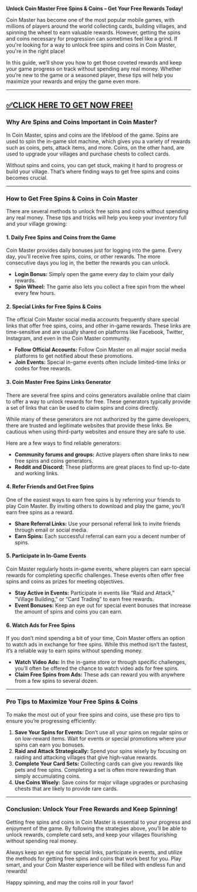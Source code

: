 **Unlock Coin Master Free Spins & Coins – Get Your Free Rewards Today!**  

Coin Master has become one of the most popular mobile games, with millions of players around the world collecting cards, building villages, and spinning the wheel to earn valuable rewards. However, getting the spins and coins necessary for progression can sometimes feel like a grind. If you're looking for a way to unlock free spins and coins in Coin Master, you're in the right place!  

In this guide, we’ll show you how to get those coveted rewards and keep your game progress on track without spending any real money. Whether you’re new to the game or a seasoned player, these tips will help you maximize your rewards and enjoy the game even more.  

--------------------------------------------
[✅CLICK HERE TO GET NOW FREE!](https://freeforyou.xyz/coinmaster/)
--------------------------------------------

### **Why Are Spins and Coins Important in Coin Master?**

In Coin Master, spins and coins are the lifeblood of the game. Spins are used to spin the in-game slot machine, which gives you a variety of rewards such as coins, pets, attack items, and more. Coins, on the other hand, are used to upgrade your villages and purchase chests to collect cards.  

Without spins and coins, you can get stuck, making it hard to progress or build your village. That’s where finding ways to get free spins and coins becomes crucial.  

---

### **How to Get Free Spins & Coins in Coin Master**

There are several methods to unlock free spins and coins without spending any real money. These tips and tricks will help you keep your inventory full and your village growing:  

#### **1. Daily Free Spins and Coins from the Game**  
Coin Master provides daily bonuses just for logging into the game. Every day, you’ll receive free spins, coins, or other rewards. The more consecutive days you log in, the better the rewards you can unlock.  

- **Login Bonus:** Simply open the game every day to claim your daily rewards.  
- **Spin Wheel:** The game also lets you collect a free spin from the wheel every few hours.  

#### **2. Special Links for Free Spins & Coins**  
The official Coin Master social media accounts frequently share special links that offer free spins, coins, and other in-game rewards. These links are time-sensitive and are usually shared on platforms like Facebook, Twitter, Instagram, and even in the Coin Master community.  

- **Follow Official Accounts:** Follow Coin Master on all major social media platforms to get notified about these promotions.  
- **Join Events:** Special in-game events often include limited-time links or codes for free rewards.  

#### **3. Coin Master Free Spins Links Generator**  
There are several free spins and coins generators available online that claim to offer a way to unlock rewards for free. These generators typically provide a set of links that can be used to claim spins and coins directly.  

While many of these generators are not authorized by the game developers, there are trusted and legitimate websites that provide these links. Be cautious when using third-party websites and ensure they are safe to use.  

Here are a few ways to find reliable generators:  
- **Community forums and groups:** Active players often share links to new free spins and coins generators.  
- **Reddit and Discord:** These platforms are great places to find up-to-date and working links.  

#### **4. Refer Friends and Get Free Spins**  
One of the easiest ways to earn free spins is by referring your friends to play Coin Master. By inviting others to download and play the game, you’ll earn free spins as a reward.  

- **Share Referral Links:** Use your personal referral link to invite friends through email or social media.  
- **Earn Spins:** Each successful referral can earn you a decent number of spins.  

#### **5. Participate in In-Game Events**  
Coin Master regularly hosts in-game events, where players can earn special rewards for completing specific challenges. These events often offer free spins and coins as prizes for meeting objectives.  

- **Stay Active in Events:** Participate in events like “Raid and Attack,” “Village Building,” or “Card Trading” to earn free rewards.  
- **Event Bonuses:** Keep an eye out for special event bonuses that increase the amount of spins and coins you can earn.  

#### **6. Watch Ads for Free Spins**  
If you don’t mind spending a bit of your time, Coin Master offers an option to watch ads in exchange for free spins. While this method isn’t the fastest, it’s a reliable way to earn spins without spending money.  

- **Watch Video Ads:** In the in-game store or through specific challenges, you’ll often be offered the chance to watch video ads for free spins.  
- **Claim Free Spins from Ads:** These ads can reward you with anywhere from a few spins to several dozen.  

---

### **Pro Tips to Maximize Your Free Spins & Coins**

To make the most out of your free spins and coins, use these pro tips to ensure you’re progressing efficiently:  

1. **Save Your Spins for Events:** Don’t use all your spins on regular spins or on low-reward items. Wait for events or special promotions where your spins can earn you bonuses.  
2. **Raid and Attack Strategically:** Spend your spins wisely by focusing on raiding and attacking villages that give high-value rewards.  
3. **Complete Your Card Sets:** Collecting cards can give you rewards like pets and free spins. Completing a set is often more rewarding than simply accumulating coins.  
4. **Use Coins Wisely:** Save coins for major village upgrades or purchasing chests that are likely to provide rare cards.  

---

### **Conclusion: Unlock Your Free Rewards and Keep Spinning!**  

Getting free spins and coins in Coin Master is essential to your progress and enjoyment of the game. By following the strategies above, you’ll be able to unlock rewards, complete card sets, and keep your villages flourishing without spending real money.  

Always keep an eye out for special links, participate in events, and utilize the methods for getting free spins and coins that work best for you. Play smart, and your Coin Master experience will be filled with endless fun and rewards!  

Happy spinning, and may the coins roll in your favor!
